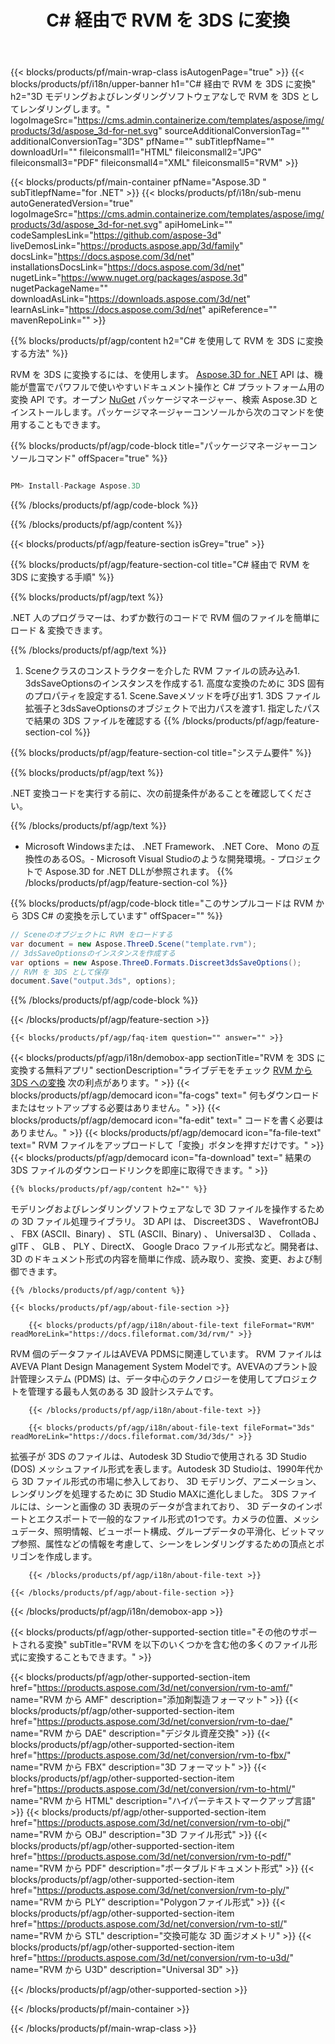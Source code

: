 ﻿---
title: C# 経由で RVM を 3DS に変換 
weight: 3560
url: /ja/net/conversion/rvm-to-3ds/ 
description: RVM から 3DS C# の変換のサンプルコード。バッチ RVM ファイルからVB.NET 、Asp.NET 、または .NET ベースのアプリケーション内で 3DS への変換には、 API サンプルコードを使用します。
---
{{< blocks/products/pf/main-wrap-class isAutogenPage="true" >}}
{{< blocks/products/pf/i18n/upper-banner h1="C# 経由で RVM を 3DS に変換" h2="3D モデリングおよびレンダリングソフトウェアなしで RVM を 3DS としてレンダリングします。" logoImageSrc="https://cms.admin.containerize.com/templates/aspose/img/products/3d/aspose_3d-for-net.svg" sourceAdditionalConversionTag="" additionalConversionTag="3DS" pfName="" subTitlepfName="" downloadUrl="" fileiconsmall1="HTML" fileiconsmall2="JPG" fileiconsmall3="PDF" fileiconsmall4="XML" fileiconsmall5="RVM" >}}

{{< blocks/products/pf/main-container pfName="Aspose.3D " subTitlepfName="for .NET" >}}
{{< blocks/products/pf/i18n/sub-menu autoGeneratedVersion="true" logoImageSrc="https://cms.admin.containerize.com/templates/aspose/img/products/3d/aspose_3d-for-net.svg" apiHomeLink="" codeSamplesLink="https://github.com/aspose-3d" liveDemosLink="https://products.aspose.app/3d/family" docsLink="https://docs.aspose.com/3d/net" installationsDocsLink="https://docs.aspose.com/3d/net" nugetLink="https://www.nuget.org/packages/aspose.3d" nugetPackageName="" downloadAsLink="https://downloads.aspose.com/3d/net" learnAsLink="https://docs.aspose.com/3d/net" apiReference="" mavenRepoLink="" >}}

{{% blocks/products/pf/agp/content h2="C# を使用して RVM を 3DS に変換する方法" %}}

 RVM を 3DS に変換するには、を使用します。
 [Aspose.3D for .NET](https://products.aspose.com/3d/net) 
 API は、機能が豊富でパワフルで使いやすいドキュメント操作と C# プラットフォーム用の変換 API です。オープン
 [NuGet](https://www.nuget.org/packages/aspose.3d) 
 パッケージマネージャー、検索
 Aspose.3D 
 とインストールします。パッケージマネージャーコンソールから次のコマンドを使用することもできます。

{{% blocks/products/pf/agp/code-block title="パッケージマネージャーコンソールコマンド" offSpacer="true" %}}

```cs

PM> Install-Package Aspose.3D


```

{{% /blocks/products/pf/agp/code-block %}}

{{% /blocks/products/pf/agp/content %}}

{{< blocks/products/pf/agp/feature-section isGrey="true" >}}

{{% blocks/products/pf/agp/feature-section-col title="C# 経由で RVM を 3DS に変換する手順" %}}

{{% blocks/products/pf/agp/text %}}

 .NET 人のプログラマーは、わずか数行のコードで RVM 個のファイルを簡単にロード & 変換できます。

{{% /blocks/products/pf/agp/text %}}

1. Sceneクラスのコンストラクターを介した RVM ファイルの読み込み1. 3dsSaveOptionsのインスタンスを作成する1. 高度な変換のために 3DS 固有のプロパティを設定する1. Scene.Saveメソッドを呼び出す1. 3DS ファイル拡張子と3dsSaveOptionsのオブジェクトで出力パスを渡す1. 指定したパスで結果の 3DS ファイルを確認する
{{% /blocks/products/pf/agp/feature-section-col %}}

{{% blocks/products/pf/agp/feature-section-col title="システム要件" %}}

{{% blocks/products/pf/agp/text %}}

 .NET 変換コードを実行する前に、次の前提条件があることを確認してください。

{{% /blocks/products/pf/agp/text %}}

- Microsoft Windowsまたは、 .NET Framework、 .NET Core、 Mono の互換性のあるOS。- Microsoft Visual Studioのような開発環境。- プロジェクトで Aspose.3D for .NET DLLが参照されます。
{{% /blocks/products/pf/agp/feature-section-col %}}

{{% blocks/products/pf/agp/code-block title="このサンプルコードは RVM から 3DS C# の変換を示しています" offSpacer="" %}}

```cs
// Sceneのオブジェクトに RVM をロードする 
var document = new Aspose.ThreeD.Scene("template.rvm");
// 3dsSaveOptionsのインスタンスを作成する 
var options = new Aspose.ThreeD.Formats.Discreet3dsSaveOptions();
// RVM を 3DS として保存 
document.Save("output.3ds", options); 


```

{{% /blocks/products/pf/agp/code-block %}}

{{< /blocks/products/pf/agp/feature-section >}}

    {{< blocks/products/pf/agp/faq-item question="" answer="" >}}
 

<!-- aboutfile Starts -->

{{< blocks/products/pf/agp/i18n/demobox-app sectionTitle="RVM を 3DS に変換する無料アプリ" sectionDescription="ライブデモをチェック [RVM から 3DS への変換](https://products.aspose.app/3d/conversion/rvm-to-3ds) 次の利点があります。" >}}
        {{< blocks/products/pf/agp/democard icon="fa-cogs" text=" 何もダウンロードまたはセットアップする必要はありません。" >}}
        {{< blocks/products/pf/agp/democard icon="fa-edit" text=" コードを書く必要はありません。" >}}
        {{< blocks/products/pf/agp/democard icon="fa-file-text" text=" RVM ファイルをアップロードして「変換」ボタンを押すだけです。" >}}
        {{< blocks/products/pf/agp/democard icon="fa-download" text=" 結果の 3DS ファイルのダウンロードリンクを即座に取得できます。" >}}

    {{% blocks/products/pf/agp/content h2="" %}}

 モデリングおよびレンダリングソフトウェアなしで 3D ファイルを操作するための 3D ファイル処理ライブラリ。 3D API は、 Discreet3DS 、 WavefrontOBJ 、 FBX (ASCII、Binary) 、 STL (ASCII、Binary) 、 Universal3D 、 Collada 、 glTF 、 GLB 、 PLY 、DirectX、 Google Draco ファイル形式など。開発者は、 3D のドキュメント形式の内容を簡単に作成、読み取り、変換、変更、および制御できます。



    {{% /blocks/products/pf/agp/content %}}

    {{< blocks/products/pf/agp/about-file-section >}}

        {{< blocks/products/pf/agp/i18n/about-file-text fileFormat="RVM" readMoreLink="https://docs.fileformat.com/3d/rvm/" >}}
RVM 個のデータファイルはAVEVA PDMSに関連しています。 RVM ファイルはAVEVA Plant Design Management System Modelです。AVEVAのプラント設計管理システム (PDMS) は、データ中心のテクノロジーを使用してプロジェクトを管理する最も人気のある 3D 設計システムです。

        {{< /blocks/products/pf/agp/i18n/about-file-text >}}

        {{< blocks/products/pf/agp/i18n/about-file-text fileFormat="3ds" readMoreLink="https://docs.fileformat.com/3d/3ds/" >}}
拡張子が 3DS のファイルは、Autodesk 3D Studioで使用される 3D Studio (DOS) メッシュファイル形式を表します。Autodesk 3D Studioは、1990年代から 3D ファイル形式の市場に参入しており、 3D モデリング、アニメーション、レンダリングを処理するために 3D Studio MAXに進化しました。 3DS ファイルには、シーンと画像の 3D 表現のデータが含まれており、 3D データのインポートとエクスポートで一般的なファイル形式の1つです。カメラの位置、メッシュデータ、照明情報、ビューポート構成、グループデータの平滑化、ビットマップ参照、属性などの情報を考慮して、シーンをレンダリングするための頂点とポリゴンを作成します。

        {{< /blocks/products/pf/agp/i18n/about-file-text >}}

    {{< /blocks/products/pf/agp/about-file-section >}}

{{< /blocks/products/pf/agp/i18n/demobox-app >}}

<!-- aboutfile Ends -->

{{< blocks/products/pf/agp/other-supported-section title="その他のサポートされる変換" subTitle="RVM を以下のいくつかを含む他の多くのファイル形式に変換することもできます。" >}}

{{< blocks/products/pf/agp/other-supported-section-item href="https://products.aspose.com/3d/net/conversion/rvm-to-amf/" name="RVM から AMF" description="添加剤製造フォーマット" >}}
{{< blocks/products/pf/agp/other-supported-section-item href="https://products.aspose.com/3d/net/conversion/rvm-to-dae/" name="RVM から DAE" description="デジタル資産交換" >}}
{{< blocks/products/pf/agp/other-supported-section-item href="https://products.aspose.com/3d/net/conversion/rvm-to-fbx/" name="RVM から FBX" description="3D フォーマット" >}}
{{< blocks/products/pf/agp/other-supported-section-item href="https://products.aspose.com/3d/net/conversion/rvm-to-html/" name="RVM から HTML" description="ハイパーテキストマークアップ言語" >}}
{{< blocks/products/pf/agp/other-supported-section-item href="https://products.aspose.com/3d/net/conversion/rvm-to-obj/" name="RVM から OBJ" description="3D ファイル形式" >}}
{{< blocks/products/pf/agp/other-supported-section-item href="https://products.aspose.com/3d/net/conversion/rvm-to-pdf/" name="RVM から PDF" description="ポータブルドキュメント形式" >}}
{{< blocks/products/pf/agp/other-supported-section-item href="https://products.aspose.com/3d/net/conversion/rvm-to-ply/" name="RVM から PLY" description="Polygonファイル形式" >}}
{{< blocks/products/pf/agp/other-supported-section-item href="https://products.aspose.com/3d/net/conversion/rvm-to-stl/" name="RVM から STL" description="交換可能な 3D 面ジオメトリ" >}}
{{< blocks/products/pf/agp/other-supported-section-item href="https://products.aspose.com/3d/net/conversion/rvm-to-u3d/" name="RVM から U3D" description="Universal 3D" >}}

{{< /blocks/products/pf/agp/other-supported-section >}}

{{< /blocks/products/pf/main-container >}}
    
{{< /blocks/products/pf/main-wrap-class >}}